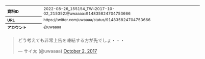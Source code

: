 <table style="font-size: 9pt; width: 610px; margin-bottom: 20px; height: 80px;">
<tbody>
    <tr>
        <th align=left>資料ID</th>
        <td align=left>2022-08-26_155154_TW::2017-10-02_215352:@uwaaaa::914835824704753666</td>
    </tr>
    <tr>
        <th align=left>URL</th>
        <td align=left>https://twitter.com/uwaaaa/status/914835824704753666</td>
    </tr>
    <tr>
        <th align=left>アカウント</th>
        <td align=left>@uwaaaa</td>
    </tr>
    <tr>
        <th align=left>ユーザ名</th>
        <td align=left>サイ太</td>
    </tr>
    <tr>
        <th align=left>ツイートの記録日時</th>
        <td align=left>2022-08-26_155154_</td>
    </tr>
</tbody>
</table>
<blockquote class="twitter-tweet" data-width="450"  data-lang="ja"><p lang="ja" dir="ltr">どう考えても非常上告を凍結する方が先でしょ・・・</p>&mdash; サイ太 (@uwaaaa) <a href="https://twitter.com/uwaaaa/status/914835824704753666?ref_src=twsrc%5Etfw">October 2, 2017</a></blockquote>
<script async src="https://platform.twitter.com/widgets.js" charset="utf-8"></script>


